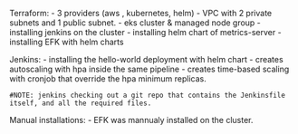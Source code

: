 Terraform: 
	- 3 providers (aws , kubernetes, helm)
	- VPC with 2 private subnets and 1 public subnet.
	- eks cluster & managed node group 
	- installing jenkins on the cluster 
	- installing helm chart of metrics-server
	- installing EFK with helm charts 

Jenkins:
	- installing the hello-world deployment with helm chart
	- creates autoscaling with hpa inside the same pipeline
	- creates time-based scaling with cronjob that override the hpa minimum replicas.
	
	#NOTE: jenkins checking out a git repo that contains the Jenkinsfile itself, and all the required files.
	
Manual installations:
	- EFK was mannualy installed on the cluster.

